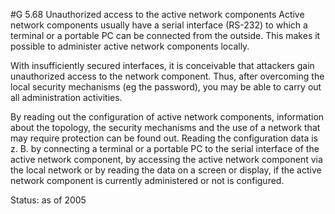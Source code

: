 #G 5.68 Unauthorized access to the active network components
Active network components usually have a serial interface (RS-232) to which a terminal or a portable PC can be connected from the outside. This makes it possible to administer active network components locally.

With insufficiently secured interfaces, it is conceivable that attackers gain unauthorized access to the network component. Thus, after overcoming the local security mechanisms (eg the password), you may be able to carry out all administration activities.

By reading out the configuration of active network components, information about the topology, the security mechanisms and the use of a network that may require protection can be found out. Reading the configuration data is z. B. by connecting a terminal or a portable PC to the serial interface of the active network component, by accessing the active network component via the local network or by reading the data on a screen or display, if the active network component is currently administered or not is configured.

Status: as of 2005



